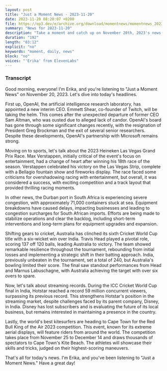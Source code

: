 ```yaml
---
layout: post
title: "Just a Moment News - 2023-11-20"
date: 2023-11-20 08:20:07 +0200
file: https://op3.dev/e/archive.org/download/momentnews/momentnews_2023-11-20.mp3
summary: "News for 2023-11-20"
description: "Take a moment and catch up on November 20th, 2023's news."
duration: "192"
length: "03:12"
explicit: "no"
keywords: "moment, daily, news"
block: "no"
voices: "'Erika' from ElevenLabs"
---
```


### Transcript

Good morning, everyone! I'm Erika, and you're listening to "Just a Moment News" on November 20, 2023. Let's dive into today's headlines.

First up, OpenAI, the artificial intelligence research laboratory, has appointed a new interim CEO. Emmett Shear, co-founder of Twitch, will be taking the helm. This comes after the unexpected departure of former CEO Sam Altman, who was ousted due to alleged lack of candor. OpenAI's board has gone through some significant changes recently, with the resignation of President Greg Brockman and the exit of several senior researchers. Despite these developments, OpenAI's partnership with Microsoft remains strong.

Moving on to sports, let's talk about the 2023 Heineken Las Vegas Grand Prix Race. Max Verstappen, initially critical of the event's focus on entertainment, had a change of heart after winning his 18th race of the season. Verstappen celebrated his victory on the Las Vegas Strip, complete with a Bellagio fountain show and fireworks display. The race faced some criticisms for overshadowing racing with entertainment, but overall, it was considered a success, with exciting competition and a track layout that provided thrilling racing moments.

In other news, the Durban port in South Africa is experiencing severe congestion, with approximately 71,000 containers stuck at sea. Equipment breakdowns have caused delays, impacting businesses and leading to congestion surcharges for South African imports. Efforts are being made to stabilize operations and clear the backlog, including short-term interventions and long-term plans for equipment upgrades and expansion.

Shifting gears to cricket, Australia has clinched its sixth Cricket World Cup title with a six-wicket win over India. Travis Head played a pivotal role, scoring 137 off 120 balls, leading Australia to victory. The team showed remarkable resilience throughout the tournament, rebounding from initial losses and implementing a strategic shift in their batting approach. India, previously unbeaten in the tournament, set a total of 240, but Australia's bowling limited their score. The final saw standout performances from Head and Marnus Labuschagne, with Australia achieving the target with over six overs to spare.

Now, let's talk about streaming records. During the ICC Cricket World Cup final in India, Hotstar reached a record 59 million concurrent viewers, surpassing its previous record. This strengthens Hotstar's position in the streaming market, despite challenges faced by its parent company, Disney, in India. Disney has lost subscribers and is evaluating the future of its local business, but remains interested in maintaining a presence in the country.

Lastly, the world's best kitesurfers are heading to Cape Town for the Red Bull King of the Air 2023 competition. This event, known for its extreme aerial displays, will feature riders from around the world. The competition takes place from November 25 to December 14 and draws thousands of spectators to Cape Town's Kite Beach. The athletes will showcase their skills and tricks, judged on their highest-scoring maneuvers.

That's all for today's news. I'm Erika, and you've been listening to "Just a Moment News." Have a great day!
